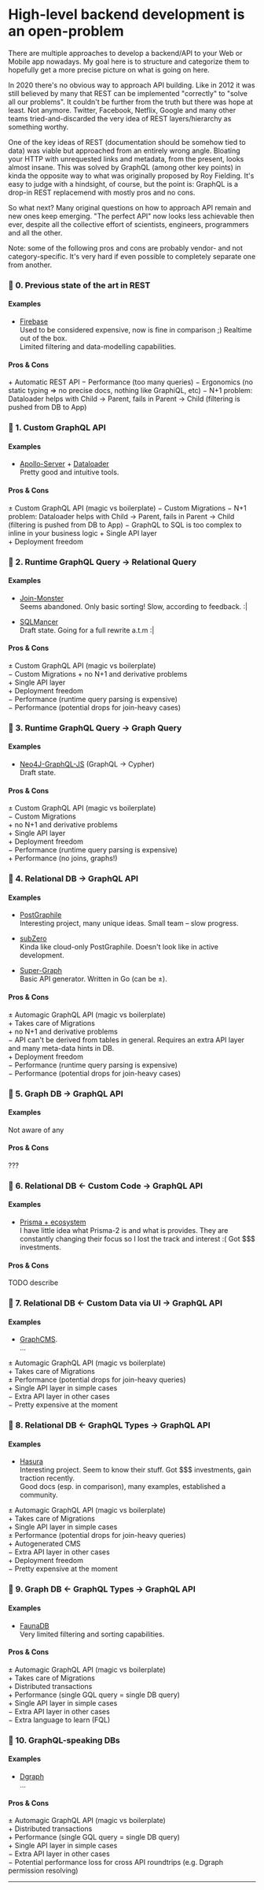# High-level backend development is an open-problem

There are multiple approaches to develop a backend/API to your Web or Mobile app nowadays.
My goal here is to structure and categorize them to hopefully get a more precise picture
on what is going on here.

In 2020 there's no obvious way to approach API building. Like in 2012 it was still believed by many
that REST can be implemented "correctly" to "solve all our problems". It couldn't be further
from the truth but there was hope at least. Not anymore. Twitter, Facebook, Netflix, Google and many
other teams tried-and-discarded the very idea of REST layers/hierarchy as something worthy.

One of the key ideas of REST (documentation should be somehow tied to data) was viable but approached 
from an entirely wrong angle. Bloating your HTTP with unrequested links and metadata, from the present, 
looks almost insane. This was solved by GraphQL (among other key points) in kinda the opposite way to what was originally proposed
by Roy Fielding. It's easy to judge with a hindsight, of course, but the point is: GraphQL is a drop-in REST replacemend with mostly pros and no cons.

So what next? Many original questions on how to approach API remain and new ones keep emerging. 
"The perfect API" now looks less achievable then ever, despite all the collective effort of scientists, engineers, programmers and all the other.

Note: some of the following pros and cons are probably vendor- and not category-specific. It's very hard if even possible to completely separate one from another.

### 🔭 0. Previous state of the art in REST

#### Examples

- [Firebase](https://firebase.google.com/?hl=ru)<br/>
Used to be considered expensive, now is fine in comparison ;) Realtime out of the box.<br/>
Limited filtering and data-modelling capabilities.

#### Pros & Cons

&plus; Automatic REST API
&minus; Performance (too many queries)
&minus; Ergonomics (no static typing => no precise docs, nothing like GraphiQL, etc)
&minus; N+1 problem: Dataloader helps with Child &rarr; Parent, fails in Parent &rarr; Child (filtering is pushed from DB to App)

### 🔭 1. Custom GraphQL API

#### Examples

- [Apollo-Server](https://www.apollographql.com/docs/apollo-server/) + [Dataloader](https://github.com/graphql/dataloader)<br/>
Pretty good and intuitive tools.

#### Pros & Cons

&plusmn; Custom GraphQL API (magic vs boilerplate)
&minus; Custom Migrations
&minus; N+1 problem: Dataloader helps with Child &rarr; Parent, fails in Parent &rarr; Child (filtering is pushed from DB to App)
&minus; GraphQL to SQL is too complex to inline in your business logic
&plus; Single API layer<br/>
&plus; Deployment freedom<br/>

### 🔭 2. Runtime GraphQL Query &rarr; Relational Query

#### Examples

- [Join-Monster](https://github.com/join-monster/join-monster)<br/> 
Seems abandoned. Only basic sorting! Slow, according to feedback. :|

- [SQLMancer](https://github.com/danielrearden/sqlmancer)<br/>
Draft state. Going for a full rewrite a.t.m :|

#### Pros & Cons

&plusmn; Custom GraphQL API (magic vs boilerplate)<br/>
&minus; Custom Migrations
&plus; no N+1 and derivative problems<br/>
&plus; Single API layer<br/>
&plus; Deployment freedom<br/>
&minus; Performance (runtime query parsing is expensive)<br/> 
&minus; Performance (potential drops for join-heavy cases)<br/> 

### 🔭 3. Runtime GraphQL Query &rarr; Graph Query

#### Examples 

- [Neo4J-GraphQL-JS](https://github.com/neo4j-graphql/neo4j-graphql-js) (GraphQL &rarr; Cypher)<br/>
Draft state.

#### Pros & Cons

&plusmn; Custom GraphQL API (magic vs boilerplate)<br/>
&minus; Custom Migrations<br/> 
&plus; no N+1 and derivative problems<br/>
&plus; Single API layer<br/>
&plus; Deployment freedom<br/>
&minus; Performance (runtime query parsing is expensive)<br/> 
&plus; Performance (no joins, graphs!)<br/> 
 
### 🔭 4. Relational DB &rarr; GraphQL API

#### Examples

- [PostGraphile](https://www.graphile.org/postgraphile/)<br/>
Interesting project, many unique ideas. Small team – slow progress.

- [subZero](https://subzero.cloud/)<br/>
Kinda like cloud-only PostGraphile. Doesn't look like in active development.

- [Super-Graph](https://github.com/dosco/super-graph)<br/>
Basic API generator. Written in Go (can be &plusmn;).

#### Pros & Cons

&plusmn; Automagic GraphQL API (magic vs boilerplate)<br/>
&plus; Takes care of Migrations<br/>
&plus; no N+1 and derivative problems<br/>
&minus; API can't be derived from tables in general. Requires an extra API layer and many meta-data hints in DB.<br/>
&plus; Deployment freedom<br/>
&minus; Performance (runtime query parsing is expensive)<br/> 
&minus; Performance (potential drops for join-heavy cases)<br/> 

### 🔭 5. Graph DB &rarr; GraphQL API

#### Examples

Not aware of any

#### Pros & Cons

???

### 🔭 6. Relational DB &larr; Custom Code &rarr; GraphQL API

#### Examples

- [Prisma + ecosystem](https://www.prisma.io/)<br/>
I have little idea what Prisma-2 is and what is provides. They are constantly changing their focus so I lost the track and interest :(
Got $$$ investments.

#### Pros & Cons

TODO describe

### 🔭 7. Relational DB &larr; Custom Data via UI &rarr; GraphQL API

#### Examples

- [GraphCMS](https://graphcms.com/).<br/>
...

&plusmn; Automagic GraphQL API (magic vs boilerplate)<br/>
&plus; Takes care of Migrations<br/> 
&plusmn; Performance (potential drops for join-heavy queries)<br/>
&plus; Single API layer in simple cases<br/>
&minus; Extra API layer in other cases<br/>
&minus; Pretty expensive at the moment<br/>

### 🔭 8. Relational DB &larr; GraphQL Types &rarr; GraphQL API

#### Examples

- [Hasura](https://hasura.io/)<br/>
Interesting project. Seem to know their stuff. Got $$$ investments, gain traction recently.<br/>
Good docs (esp. in comparison), many examples, established a community.

&plusmn; Automagic GraphQL API (magic vs boilerplate)<br/>
&plus; Takes care of Migrations<br/> 
&plus; Single API layer in simple cases<br/>
&plusmn; Performance (potential drops for join-heavy queries)<br/>
&plus; Autogenerated CMS<br/>
&minus; Extra API layer in other cases<br/>
&plus; Deployment freedom<br/>
&minus; Pretty expensive at the moment<br/>

### 🔭 9. Graph DB &larr; GraphQL Types &rarr; GraphQL API

#### Examples

- [FaunaDB](https://fauna.com/)<br/>
Very limited filtering and sorting capabilities.

#### Pros & Cons

&plusmn; Automagic GraphQL API (magic vs boilerplate)<br/>
&plus; Takes care of Migrations<br/> 
&plus; Distributed transactions<br/>
&plus; Performance (single GQL query = single DB query)<br/>
&plus; Single API layer in simple cases<br/>
&minus; Extra API layer in other cases<br/>
&minus; Extra language to learn (FQL)<br/>

### 🔭 10. GraphQL-speaking DBs

#### Examples

- [Dgraph](https://dgraph.io/)<br/>
...

#### Pros & Cons

&plusmn; Automagic GraphQL API (magic vs boilerplate)<br/>
&plus; Distributed transactions<br/>
&plus; Performance (single GQL query = single DB query)<br/>
&plus; Single API layer in simple cases<br/>
&minus; Extra API layer in other cases<br/>
&minus; Potential performance loss for cross API roundtrips (e.g. Dgraph permission resolving)<br/>

---

[graphql]: https://raw.githubusercontent.com/github/explore/80688e429a7d4ef2fca1e82350fe8e3517d3494d/topics/graphql/graphql.png
